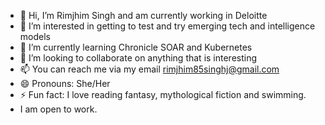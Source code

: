 - 👋 Hi, I’m Rimjhim Singh and am currently working in Deloitte
- 👀 I’m interested in getting to test and try emerging tech and intelligence models
- 🌱 I’m currently learning Chronicle SOAR and Kubernetes
- 💞️ I’m looking to collaborate on anything that is interesting
- 📫 You can reach me via my email rimjhim85singhj@gmail.com 
- 😄 Pronouns: She/Her
- ⚡ Fun fact: I love reading fantasy, mythological fiction and swimming. 
- I am open to work.
